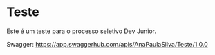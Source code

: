 # Teste
 
 Este é um teste para o processo seletivo Dev Junior.

Swagger:
https://app.swaggerhub.com/apis/AnaPaulaSilva/Teste/1.0.0
